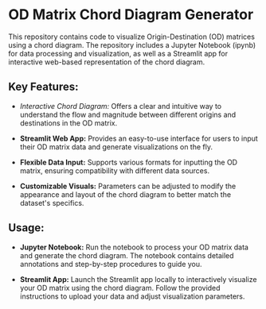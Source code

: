 # OD Matrix Chord Diagram Generator
This repository contains code to visualize Origin-Destination (OD) matrices using a chord diagram. The repository includes a Jupyter Notebook (ipynb) for data processing and visualization, as well as a Streamlit app for interactive web-based representation of the chord diagram.

## Key Features:
- *Interactive Chord Diagram:* Offers a clear and intuitive way to understand the flow and magnitude between different origins and destinations in the OD matrix.

- **Streamlit Web App:** Provides an easy-to-use interface for users to input their OD matrix data and generate visualizations on the fly.

- **Flexible Data Input:** Supports various formats for inputting the OD matrix, ensuring compatibility with different data sources.

- **Customizable Visuals:** Parameters can be adjusted to modify the appearance and layout of the chord diagram to better match the dataset's specifics.

## Usage:
- **Jupyter Notebook:** Run the notebook to process your OD matrix data and generate the chord diagram. The notebook contains detailed annotations and step-by-step procedures to guide you.

- **Streamlit App:** Launch the Streamlit app locally to interactively visualize your OD matrix using the chord diagram. Follow the provided instructions to upload your data and adjust visualization parameters.
